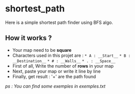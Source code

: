 # shortest_path

Here is a simple shortest path finder using BFS algo.

## How it works ?

* Your map need to be __square__
* Characters used in this projet are :
	`* A : __Start__`
	`* B : __Destination__`
	`* # : __Walls__`
	`* . : __Space__`
* First of all, Write the number of __rows__ in your map
* Next, paste your map or write it line by line
* Finally, get result : '+' are the path found

*ps : You can find some exemples in exemples.txt*
